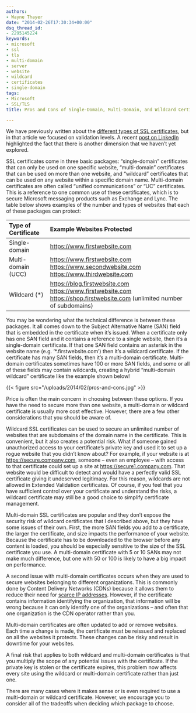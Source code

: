 ```yaml
---
authors:
- Wayne Thayer
date: "2014-02-26T17:30:34+00:00"
dsq_thread_id:
- 2295145224
keywords:
- microsoft
- ssl
- tls
- multi-domain
- server
- website
- wildcard 
- certificates
- single-domain
tags:
- Microsoft
- SSL/TLS
title: Pros and Cons of Single-Domain, Multi-Domain, and Wildcard Certificates

---
```


We have previously written about the [different types of SSL certificates][1], but in that article we focused on validation levels. A recent [post on LinkedIn][2] highlighted the fact that there is another dimension that we haven’t yet explored.

SSL certificates come in three basic packages: “single-domain” certificates that can only be used on one specific website, “multi-domain” certificates that can be used on more than one website, and “wildcard” certificates that can be used on any website within a specific domain name. Multi-domain certificates are often called “unified communications” or “UC” certificates. This is a reference to one common use of these certificates, which is to secure Microsoft messaging products such as Exchange and Lync. The table below shows examples of the number and types of websites that each of these packages can protect:

| Type of Certificate | Example Websites Protected | 
|:--------------------|:---------------------------|
| Single-domain       | https://www.firstwebsite.com |
| Multi-domain (UCC)  | https://www.firstwebsite.com https://www.secondwebsite.com https://www.thirdwebsite.com |
| Wildcard (*)        | https://blog.firstwebsite.com https://www.firstwebsite.com https://shop.firstwebsite.com (unlimited number of subdomains) |

You may be wondering what the technical difference is between these packages. It all comes down to the Subject Alternative Name (SAN) field that is embedded in the certificate when it&rsquo;s issued. When a certificate only has one SAN field and it contains a reference to a single website, then it&rsquo;s a single-domain certificate. If that one SAN field contains an asterisk in the website name (e.g. &lsquo;*.firstwebsite.com&rsquo;) then it&rsquo;s a wildcard certificate. If the certificate has many SAN fields, then it&rsquo;s a multi-domain certificate. Multi-domain certificates sometimes have 100 or more SAN fields, and some or all of these fields may contain wildcards, creating a hybrid &ldquo;multi-domain wildcard&rdquo; certificate like the example shown below!

{{< figure src="/uploads/2014/02/pros-and-cons.jpg" >}} 

Price is often the main concern in choosing between these options. If you have the need to secure more than one website, a multi-domain or wildcard certificate is usually more cost effective. However, there are a few other considerations that you should be aware of.

Wildcard SSL certificates can be used to secure an unlimited number of websites that are subdomains of the domain name in the certificate. This is convenient, but it also creates a potential risk. What if someone gained unauthorized access to your certificate&rsquo;s private key and used it to set up a rogue website that you didn&rsquo;t know about? For example, if your website is at https://secure.company.com, someone &ndash; even an employee &ndash; with access to that certificate could set up a site at https://secure1.company.com. That website would be difficult to detect and would have a perfectly valid SSL certificate giving it undeserved legitimacy. For this reason, wildcards are not allowed in Extended Validation certificates. Of course, if you feel that you have sufficient control over your certificate and understand the risks, a wildcard certificate may still be a good choice to simplify certificate management.

Multi-domain SSL certificates are popular and they don&rsquo;t expose the security risk of wildcard certificates that I described above, but they have some issues of their own. First, the more SAN fields you add to a certificate, the larger the certificate, and size impacts the performance of your website. Because the certificate has to be downloaded to the browser before any content is loaded, you should be especially sensitive to the size of the SSL certificate you use. A multi-domain certificate with 5 or 10 SANs may not make much difference, but one with 50 or 100 is likely to have a big impact on performance.

A second issue with multi-domain certificates occurs when they are used to secure websites belonging to different organizations. This is commonly done by Content Delivery Networks (CDNs) because it allows them to reduce their need for [scarce IP addresses][3]. However, if the certificate contains information identifying the organization, that information will be wrong because it can only identify one of the organizations &ndash; and often that one organization is the CDN operator rather than you.

Multi-domain certificates are often updated to add or remove websites. Each time a change is made, the certificate must be reissued and replaced on all the websites it protects. These changes can be risky and result in downtime for your websites.

A final risk that applies to both wildcard and multi-domain certificates is that you multiply the scope of any potential issues with the certificate. If the private key is stolen or the certificate expires, this problem now affects every site using the wildcard or multi-domain certificate rather than just one.

There are many cases where it makes sense or is even required to use a multi-domain or wildcard certificate. However, we encourage you to consider all of the tradeoffs when deciding which package to choose.

 [1]: https://casecurity.org/2013/08/07/what-are-the-different-types-of-ssl-certificates/
 [2]: https://kb.wisc.edu/page.php?id=18922
 [3]: http://en.wikipedia.org/wiki/IPv4_address_exhaustion
